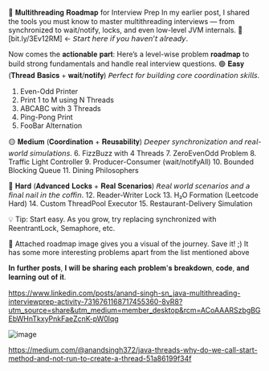 
🧵 𝐌𝐮𝐥𝐭𝐢𝐭𝐡𝐫𝐞𝐚𝐝𝐢𝐧𝐠 𝐑𝐨𝐚𝐝𝐦𝐚𝐩 for Interview Prep
In my earlier post, I shared the tools you must know to master multithreading interviews — from synchronized to wait/notify, locks, and even low-level JVM internals.
 🔗 [bit.ly/3Ev12RM] ← 𝘚𝘵𝘢𝘳𝘵 𝘩𝘦𝘳𝘦 𝘪𝘧 𝘺𝘰𝘶 𝘩𝘢𝘷𝘦𝘯’𝘵 𝘢𝘭𝘳𝘦𝘢𝘥𝘺.

Now comes the 𝐚𝐜𝐭𝐢𝐨𝐧𝐚𝐛𝐥𝐞 𝐩𝐚𝐫𝐭:
 Here’s a level-wise problem 𝐫𝐨𝐚𝐝𝐦𝐚𝐩 to build strong fundamentals and handle real interview questions.
🟢 𝐄𝐚𝐬𝐲 (𝐓𝐡𝐫𝐞𝐚𝐝 𝐁𝐚𝐬𝐢𝐜𝐬 + 𝐰𝐚𝐢𝐭/𝐧𝐨𝐭𝐢𝐟𝐲)
𝘗𝘦𝘳𝘧𝘦𝘤𝘵 𝘧𝘰𝘳 𝘣𝘶𝘪𝘭𝘥𝘪𝘯𝘨 𝘤𝘰𝘳𝘦 𝘤𝘰𝘰𝘳𝘥𝘪𝘯𝘢𝘵𝘪𝘰𝘯 𝘴𝘬𝘪𝘭𝘭𝘴.
1. Even-Odd Printer
2. Print 1 to M using N Threads 
3. ABCABC with 3 Threads 
4. Ping-Pong Print
5. FooBar Alternation

🟡 𝐌𝐞𝐝𝐢𝐮𝐦 (𝐂𝐨𝐨𝐫𝐝𝐢𝐧𝐚𝐭𝐢𝐨𝐧 + 𝐑𝐞𝐮𝐬𝐚𝐛𝐢𝐥𝐢𝐭𝐲)
𝘋𝘦𝘦𝘱𝘦𝘳 𝘴𝘺𝘯𝘤𝘩𝘳𝘰𝘯𝘪𝘻𝘢𝘵𝘪𝘰𝘯 𝘢𝘯𝘥 𝘳𝘦𝘢𝘭-𝘸𝘰𝘳𝘭𝘥 𝘴𝘪𝘮𝘶𝘭𝘢𝘵𝘪𝘰𝘯𝘴.
 6. FizzBuzz with 4 Threads 
 7. ZeroEvenOdd Problem
 8. Traffic Light Controller 
 9. Producer-Consumer (wait/notifyAll) 
 10. Bounded Blocking Queue
 11. Dining Philosophers

🔴 𝐇𝐚𝐫𝐝 (𝐀𝐝𝐯𝐚𝐧𝐜𝐞𝐝 𝐋𝐨𝐜𝐤𝐬 + 𝐑𝐞𝐚𝐥 𝐒𝐜𝐞𝐧𝐚𝐫𝐢𝐨𝐬)
𝘙𝘦𝘢𝘭 𝘸𝘰𝘳𝘭𝘥 𝘴𝘤𝘦𝘯𝘢𝘳𝘪𝘰𝘴 𝘢𝘯𝘥 𝘢 𝘧𝘪𝘯𝘢𝘭 𝘯𝘢𝘪𝘭 𝘪𝘯 𝘵𝘩𝘦 𝘤𝘰𝘧𝘧𝘪𝘯.
 12. Reader-Writer Lock
 13. H₂O Formation (Leetcode Hard)
 14. Custom ThreadPool Executor
 15. Restaurant-Delivery Simulation

💡 Tip: Start easy. As you grow, try replacing synchronized with ReentrantLock, Semaphore, etc.

📸 Attached roadmap image gives you a visual of the journey. Save it! 
;) It has some more interesting problems apart from the list mentioned above

𝐈𝐧 𝐟𝐮𝐫𝐭𝐡𝐞𝐫 𝐩𝐨𝐬𝐭𝐬, 𝐈 𝐰𝐢𝐥𝐥 𝐛𝐞 𝐬𝐡𝐚𝐫𝐢𝐧𝐠 𝐞𝐚𝐜𝐡 𝐩𝐫𝐨𝐛𝐥𝐞𝐦'𝐬 𝐛𝐫𝐞𝐚𝐤𝐝𝐨𝐰𝐧, 𝐜𝐨𝐝𝐞, 𝐚𝐧𝐝 𝐥𝐞𝐚𝐫𝐧𝐢𝐧𝐠 𝐨𝐮𝐭 𝐨𝐟 𝐢𝐭.

https://www.linkedin.com/posts/anand-singh-sn_java-multithreading-interviewprep-activity-7316761168717455360-8vR8?utm_source=share&utm_medium=member_desktop&rcm=ACoAAARSzbgBGEbWHnTkxyPnkFaeZcnK-pW0lqg

![image](https://github.com/user-attachments/assets/f716163d-2743-40eb-b8bc-93c5bfe3c34c)


https://medium.com/@anandsingh372/java-threads-why-do-we-call-start-method-and-not-run-to-create-a-thread-51a86199f34f
